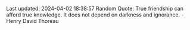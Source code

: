 Last updated: 2024-04-02 18:38:57
Random Quote: True friendship can afford true knowledge. It does not depend on darkness and ignorance. - Henry David Thoreau